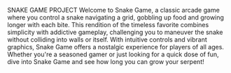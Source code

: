 SNAKE GAME PROJECT
Welcome to Snake Game, a classic arcade game where you control a snake navigating a grid, gobbling up food and growing longer with each bite. This rendition of the timeless favorite combines simplicity with addictive gameplay, challenging you to maneuver the snake without colliding into walls or itself. With intuitive controls and vibrant graphics, Snake Game offers a nostalgic experience for players of all ages. Whether you're a seasoned gamer or just looking for a quick dose of fun, dive into Snake Game and see how long you can grow your serpent!
